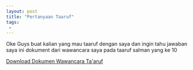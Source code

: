 ```yaml
---
layout: post
title: "Pertanyaan Taaruf"
tags:
 -
---
```

Oke Guys buat kalian yang mau taaruf dengan saya dan ingin tahu jawaban saya 
ini dokument dari wawancara saya pada taaruf salman yang ke 10

[Download Dokumen Wawancara Ta'aruf](https://raw.githubusercontent.com/faoziaziz/faoziaziz.github.io/main/docs/Jawaban_Aziz_Faozi.pdf)
